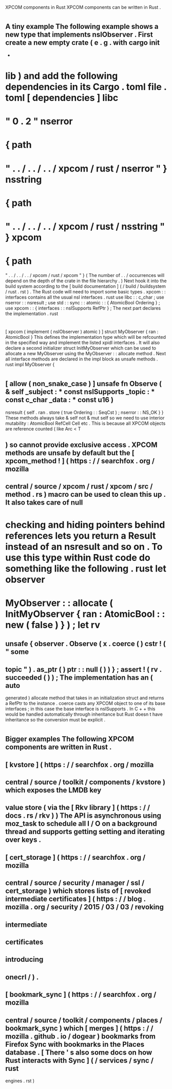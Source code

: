 #
XPCOM
components
in
Rust
XPCOM
components
can
be
written
in
Rust
.
#
#
A
tiny
example
The
following
example
shows
a
new
type
that
implements
nsIObserver
.
First
create
a
new
empty
crate
(
e
.
g
.
with
cargo
init
-
-
lib
)
and
add
the
following
dependencies
in
its
Cargo
.
toml
file
.
toml
[
dependencies
]
libc
=
"
0
.
2
"
nserror
=
{
path
=
"
.
.
/
.
.
/
.
.
/
xpcom
/
rust
/
nserror
"
}
nsstring
=
{
path
=
"
.
.
/
.
.
/
.
.
/
xpcom
/
rust
/
nsstring
"
}
xpcom
=
{
path
=
"
.
.
/
.
.
/
.
.
/
xpcom
/
rust
/
xpcom
"
}
(
The
number
of
.
.
/
occurrences
will
depend
on
the
depth
of
the
crate
in
the
file
hierarchy
.
)
Next
hook
it
into
the
build
system
according
to
the
[
build
documentation
]
(
/
build
/
buildsystem
/
rust
.
rst
)
.
The
Rust
code
will
need
to
import
some
basic
types
.
xpcom
:
:
interfaces
contains
all
the
usual
nsI
interfaces
.
rust
use
libc
:
:
c_char
;
use
nserror
:
:
nsresult
;
use
std
:
:
sync
:
:
atomic
:
:
{
AtomicBool
Ordering
}
;
use
xpcom
:
:
{
interfaces
:
:
nsISupports
RefPtr
}
;
The
next
part
declares
the
implementation
.
rust
#
[
xpcom
(
implement
(
nsIObserver
)
atomic
)
]
struct
MyObserver
{
ran
:
AtomicBool
}
This
defines
the
implementation
type
which
will
be
refcounted
in
the
specified
way
and
implement
the
listed
xpidl
interfaces
.
It
will
also
declare
a
second
initializer
struct
InitMyObserver
which
can
be
used
to
allocate
a
new
MyObserver
using
the
MyObserver
:
:
allocate
method
.
Next
all
interface
methods
are
declared
in
the
impl
block
as
unsafe
methods
.
rust
impl
MyObserver
{
#
[
allow
(
non_snake_case
)
]
unsafe
fn
Observe
(
&
self
_subject
:
*
const
nsISupports
_topic
:
*
const
c_char
_data
:
*
const
u16
)
-
>
nsresult
{
self
.
ran
.
store
(
true
Ordering
:
:
SeqCst
)
;
nserror
:
:
NS_OK
}
}
These
methods
always
take
&
self
not
&
mut
self
so
we
need
to
use
interior
mutability
:
AtomicBool
RefCell
Cell
etc
.
This
is
because
all
XPCOM
objects
are
reference
counted
(
like
Arc
<
T
>
)
so
cannot
provide
exclusive
access
.
XPCOM
methods
are
unsafe
by
default
but
the
[
xpcom_method
!
]
(
https
:
/
/
searchfox
.
org
/
mozilla
-
central
/
source
/
xpcom
/
rust
/
xpcom
/
src
/
method
.
rs
)
macro
can
be
used
to
clean
this
up
.
It
also
takes
care
of
null
-
checking
and
hiding
pointers
behind
references
lets
you
return
a
Result
instead
of
an
nsresult
and
so
on
.
To
use
this
type
within
Rust
code
do
something
like
the
following
.
rust
let
observer
=
MyObserver
:
:
allocate
(
InitMyObserver
{
ran
:
AtomicBool
:
:
new
(
false
)
}
)
;
let
rv
=
unsafe
{
observer
.
Observe
(
x
.
coerce
(
)
cstr
!
(
"
some
-
topic
"
)
.
as_ptr
(
)
ptr
:
:
null
(
)
)
}
;
assert
!
(
rv
.
succeeded
(
)
)
;
The
implementation
has
an
(
auto
-
generated
)
allocate
method
that
takes
in
an
initialization
struct
and
returns
a
RefPtr
to
the
instance
.
coerce
casts
any
XPCOM
object
to
one
of
its
base
interfaces
;
in
this
case
the
base
interface
is
nsISupports
.
In
C
+
+
this
would
be
handled
automatically
through
inheritance
but
Rust
doesn
t
have
inheritance
so
the
conversion
must
be
explicit
.
#
#
Bigger
examples
The
following
XPCOM
components
are
written
in
Rust
.
-
[
kvstore
]
(
https
:
/
/
searchfox
.
org
/
mozilla
-
central
/
source
/
toolkit
/
components
/
kvstore
)
which
exposes
the
LMDB
key
-
value
store
(
via
the
[
Rkv
library
]
(
https
:
/
/
docs
.
rs
/
rkv
)
)
The
API
is
asynchronous
using
moz_task
to
schedule
all
I
/
O
on
a
background
thread
and
supports
getting
setting
and
iterating
over
keys
.
-
[
cert_storage
]
(
https
:
/
/
searchfox
.
org
/
mozilla
-
central
/
source
/
security
/
manager
/
ssl
/
cert_storage
)
which
stores
lists
of
[
revoked
intermediate
certificates
]
(
https
:
/
/
blog
.
mozilla
.
org
/
security
/
2015
/
03
/
03
/
revoking
-
intermediate
-
certificates
-
introducing
-
onecrl
/
)
.
-
[
bookmark_sync
]
(
https
:
/
/
searchfox
.
org
/
mozilla
-
central
/
source
/
toolkit
/
components
/
places
/
bookmark_sync
)
which
[
merges
]
(
https
:
/
/
mozilla
.
github
.
io
/
dogear
)
bookmarks
from
Firefox
Sync
with
bookmarks
in
the
Places
database
.
[
There
'
s
also
some
docs
on
how
Rust
interacts
with
Sync
]
(
/
services
/
sync
/
rust
-
engines
.
rst
)
